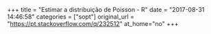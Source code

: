 +++
title = "Estimar a distribuição de Poisson - R"
date = "2017-08-31 14:46:58"
categories = ["sopt"]
original_url = "https://pt.stackoverflow.com/q/232512"
at_home="no"
+++

